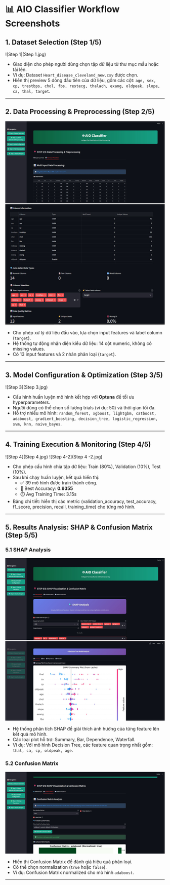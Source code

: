 # 📊 AIO Classifier Workflow Screenshots

## 1. Dataset Selection (Step 1/5)
![Step 1](Step 1.jpg)
- Giao diện cho phép người dùng chọn tập dữ liệu từ thư mục mẫu hoặc tải lên.
- Ví dụ: Dataset `Heart_disease_cleveland_new.csv` được chọn.
- Hiển thị preview 5 dòng đầu tiên của dữ liệu, gồm các cột: `age, sex, cp, trestbps, chol, fbs, restecg, thalach, exang, oldpeak, slope, ca, thal, target`.

---

## 2. Data Processing & Preprocessing (Step 2/5)
![Step2-1](Step2-1.jpg)
![Step2-2](Step2-2.jpg)
- Cho phép xử lý dữ liệu đầu vào, lựa chọn input features và label column (`target`).
- Hệ thống tự động nhận diện kiểu dữ liệu: 14 cột numeric, không có missing values.
- Có 13 input features và 2 nhãn phân loại (`target`).

---

## 3. Model Configuration & Optimization (Step 3/5)
![Step 3](Step 3.jpg)
- Cấu hình huấn luyện mô hình kết hợp với **Optuna** để tối ưu hyperparameters.
- Người dùng có thể chọn số lượng trials (ví dụ: 50) và thời gian tối đa.
- Hỗ trợ nhiều mô hình: `random_forest, xgboost, lightgbm, catboost, adaboost, gradient_boosting, decision_tree, logistic_regression, svm, knn, naive_bayes`.

---

## 4. Training Execution & Monitoring (Step 4/5)
![Step 4](Step 4.jpg)
![Step 4-2](Step 4 -2.jpg)
- Cho phép cấu hình chia tập dữ liệu: Train (80%), Validation (10%), Test (10%).
- Sau khi chạy huấn luyện, kết quả hiển thị:
  - ✅ 39 mô hình được train thành công.
  - 🎯 Best Accuracy: **0.9355**
  - ⏱️ Avg Training Time: 3.15s
- Bảng chi tiết: hiển thị các metric (validation_accuracy, test_accuracy, f1_score, precision, recall, training_time) cho từng mô hình.

---

## 5. Results Analysis: SHAP & Confusion Matrix (Step 5/5)
### 5.1 SHAP Analysis
![Step5-1](Step5-1.jpg)
![Step5-2](Step5-2.jpg)
- Hệ thống phân tích SHAP để giải thích ảnh hưởng của từng feature lên kết quả mô hình.
- Các loại plot hỗ trợ: Summary, Bar, Dependence, Waterfall.
- Ví dụ: Với mô hình Decision Tree, các feature quan trọng nhất gồm: `thal, ca, cp, oldpeak, age`.

### 5.2 Confusion Matrix
![Step5-3](Step5-3.jpg)
- Hiển thị Confusion Matrix để đánh giá hiệu quả phân loại.
- Có thể chọn normalization (`true` hoặc `false`).
- Ví dụ: Confusion Matrix normalized cho mô hình `adaboost`.

---
